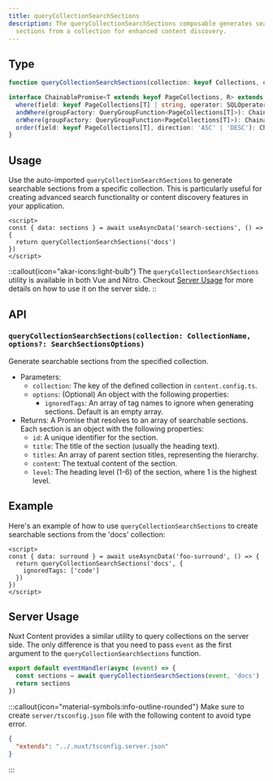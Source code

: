```yaml
---
title: queryCollectionSearchSections
description: The queryCollectionSearchSections composable generates searchable
  sections from a collection for enhanced content discovery.
---
```


## Type

```ts
function queryCollectionSearchSections(collection: keyof Collections, opts?: { ignoredTags: string[] }): ChainablePromise<T, Section[]>

interface ChainablePromise<T extends keyof PageCollections, R> extends Promise<R> {
  where(field: keyof PageCollections[T] | string, operator: SQLOperator, value?: unknown): ChainablePromise<T, R>
  andWhere(groupFactory: QueryGroupFunction<PageCollections[T]>): ChainablePromise<T, R>
  orWhere(groupFactory: QueryGroupFunction<PageCollections[T]>): ChainablePromise<T, R>
  order(field: keyof PageCollections[T], direction: 'ASC' | 'DESC'): ChainablePromise<T, R>
}
```

## Usage

Use the auto-imported `queryCollectionSearchSections` to generate searchable sections from a specific collection. This is particularly useful for creating advanced search functionality or content discovery features in your application.

```vue [app.vue]
<script>
const { data: sections } = await useAsyncData('search-sections', () => {
  return queryCollectionSearchSections('docs')
})
</script>
```

::callout{icon="akar-icons:light-bulb"}
The `queryCollectionSearchSections` utility is available in both Vue and Nitro. Checkout [Server Usage](#server-usage) for more details on how to use it on the server side.
::


## API

### `queryCollectionSearchSections(collection: CollectionName, options?: SearchSectionsOptions)`

Generate searchable sections from the specified collection.

- Parameters:
    - `collection`: The key of the defined collection in `content.config.ts`.
    - `options`: (Optional) An object with the following properties:
        - `ignoredTags`: An array of tag names to ignore when generating sections. Default is an empty array.
- Returns: A Promise that resolves to an array of searchable sections. Each section is an object with the following properties:
    - `id`: A unique identifier for the section.
    - `title`: The title of the section (usually the heading text).
    - `titles`: An array of parent section titles, representing the hierarchy.
    - `content`: The textual content of the section.
    - `level`: The heading level (1-6) of the section, where 1 is the highest level.

## Example

Here's an example of how to use `queryCollectionSearchSections` to create searchable sections from the 'docs' collection:

```vue [pages/[...slug\\].vue]
<script>
const { data: surround } = await useAsyncData('foo-surround', () => {
  return queryCollectionSearchSections('docs', {
    ignoredTags: ['code']
  })
})
</script>
```

## Server Usage

Nuxt Content provides a similar utility to query collections on the server side. The only difference is that you need to pass `event` as the first argument to the `queryCollectionSearchSections` function.

```ts [server/api/search-sections.ts]
export default eventHandler(async (event) => {
  const sections = await queryCollectionSearchSections(event, 'docs')
  return sections
})
```

:::callout{icon="material-symbols:info-outline-rounded"}
Make sure to create `server/tsconfig.json` file with the following content to avoid type error.

```json
{
  "extends": "../.nuxt/tsconfig.server.json"
}
```
:::